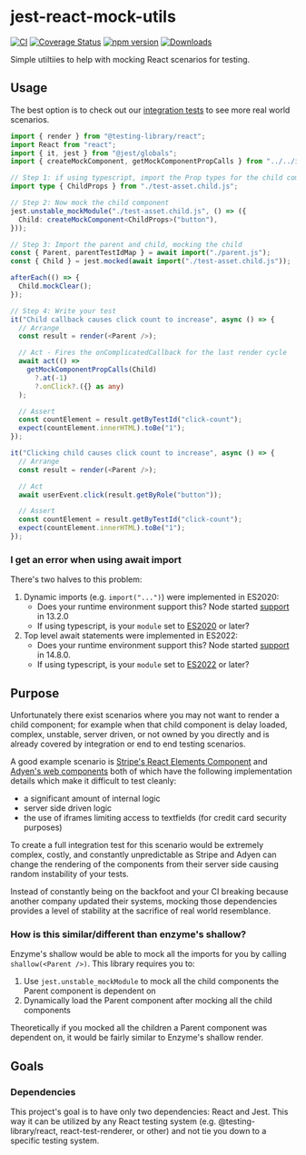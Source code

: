 # jest-react-mock-utils

[![CI](https://img.shields.io/github/actions/workflow/status/snowcoders/jest-react-mock-utils/ci.yml)](https://github.com/snowcoders/jest-react-mock-utils/actions/workflows/publish.yml)
[![Coverage Status](https://coveralls.io/repos/github/snowcoders/jest-react-mock-utils/badge.svg?branch=main)](https://coveralls.io/github/snowcoders/jest-react-mock-utils?branch=main)
[![npm version](https://img.shields.io/npm/v/jest-react-mock-utils.svg)](https://www.npmjs.com/package/jest-react-mock-utils)
[![Downloads](https://img.shields.io/npm/dm/jest-react-mock-utils.svg)](https://www.npmjs.com/package/jest-react-mock-utils)

Simple utiltiies to help with mocking React scenarios for testing.

## Usage

The best option is to check out our [integration tests](./src/tests-functional-component/child-with-props/index.test.tsx) to see more real world scenarios.

```typescript
import { render } from "@testing-library/react";
import React from "react";
import { it, jest } from "@jest/globals";
import { createMockComponent, getMockComponentPropCalls } from "../../index.js";

// Step 1: if using typescript, import the Prop types for the child component
import type { ChildProps } from "./test-asset.child.js";

// Step 2: Now mock the child component
jest.unstable_mockModule("./test-asset.child.js", () => ({
  Child: createMockComponent<ChildProps>("button"),
}));

// Step 3: Import the parent and child, mocking the child
const { Parent, parentTestIdMap } = await import("./parent.js");
const { Child } = jest.mocked(await import("./test-asset.child.js"));

afterEach(() => {
  Child.mockClear();
});

// Step 4: Write your test
it("Child callback causes click count to increase", async () => {
  // Arrange
  const result = render(<Parent />);

  // Act - Fires the onComplicatedCallback for the last render cycle
  await act(() =>
    getMockComponentPropCalls(Child)
      ?.at(-1)
      ?.onClick?.({} as any)
  );

  // Assert
  const countElement = result.getByTestId("click-count");
  expect(countElement.innerHTML).toBe("1");
});

it("Clicking child causes click count to increase", async () => {
  // Arrange
  const result = render(<Parent />);

  // Act
  await userEvent.click(result.getByRole("button"));

  // Assert
  const countElement = result.getByTestId("click-count");
  expect(countElement.innerHTML).toBe("1");
});
```

### I get an error when using await import

There's two halves to this problem:

1. Dynamic imports (e.g. `import("...")`) were implemented in ES2020:
   - Does your runtime environment support this? Node started [support](https://developer.mozilla.org/en-US/docs/Web/JavaScript/Reference/Operators/import#browser_compatibility) in 13.2.0
   - If using typescript, is your `module` set to [ES2020](https://www.typescriptlang.org/docs/handbook/release-notes/typescript-3-8.html#es2020-for-target-and-module) or later?
1. Top level await statements were implemented in ES2022:
   - Does your runtime environment support this? Node started [support](https://developer.mozilla.org/en-US/docs/Web/JavaScript/Reference/Operators/await#browser_compatibility) in 14.8.0.
   - If using typescript, is your `module` set to [ES2022](https://www.typescriptlang.org/docs/handbook/release-notes/typescript-4-5.html#module-es2022) or later?

## Purpose

Unfortunately there exist scenarios where you may not want to render a child component; for example when that child component is delay loaded, complex, unstable, server driven, or not owned by you directly and is already covered by integration or end to end testing scenarios.

A good example scenario is [Stripe's React Elements Component](https://www.npmjs.com/package/@stripe/react-stripe-js) and [Adyen's web components](https://www.npmjs.com/package/@adyen/adyen-web) both of which have the following implementation details which make it difficult to test cleanly:

- a significant amount of internal logic
- server side driven logic
- the use of iframes limiting access to textfields (for credit card security purposes)

To create a full integration test for this scenario would be extremely complex, costly, and constantly unpredictable as Stripe and Adyen can change the rendering of the components from their server side causing random instability of your tests.

Instead of constantly being on the backfoot and your CI breaking because another company updated their systems, mocking those dependencies provides a level of stability at the sacrifice of real world resemblance.

### How is this similar/different than enzyme's shallow?

Enzyme's shallow would be able to mock all the imports for you by calling `shallow(<Parent />)`. This library requires you to:

1. Use `jest.unstable_mockModule` to mock all the child components the Parent component is dependent on
1. Dynamically load the Parent component after mocking all the child components

Theoretically if you mocked all the children a Parent component was dependent on, it would be fairly similar to Enzyme's shallow render.

## Goals

### Dependencies

This project's goal is to have only two dependencies: React and Jest. This way it can be utilized by any React testing system (e.g. @testing-library/react, react-test-renderer, or other) and not tie you down to a specific testing system.
